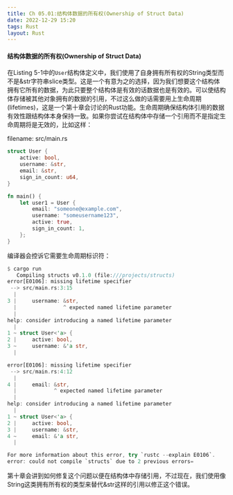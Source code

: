 ```yaml
---
title: Ch 05.01:结构体数据的所有权(Ownership of Struct Data)
date: 2022-12-29 15:20
tags: Rust
layout: Rust
---
```

#### 结构体数据的所有权(Ownership of Struct Data)

在Listing 5-1中的`User`结构体定义中，我们使用了自身拥有所有权的String类型而不是&str字符串slice类型。这是一个有意为之的选择，因为我们想要这个结构体拥有它所有的数据，为此只要整个结构体是有效的话数据也是有效的。可以使结构体存储被其他对象拥有的数据的引用，不过这么做的话需要用上生命周期(lifetimes)，这是一个第十章会讨论的Rust功能。生命周期确保结构体引用的数据有效性跟结构体本身保持一致。如果你尝试在结构体中存储一个引用而不是指定生命周期将是无效的，比如这样：

filename: src/main.rs

```rust
struct User {
    active: bool,
    username: &str,
    email: &str,
    sign_in_count: u64,
}

fn main() {
    let user1 = User {
        email: "someone@example.com",
        username: "someusername123",
        active: true,
        sign_in_count: 1,
    };
}
```

编译器会控诉它需要生命周期标识符：

```rust
$ cargo run
   Compiling structs v0.1.0 (file:///projects/structs)
error[E0106]: missing lifetime specifier
 --> src/main.rs:3:15
  |
3 |     username: &str,
  |               ^ expected named lifetime parameter
  |
help: consider introducing a named lifetime parameter
  |
1 ~ struct User<'a> {
2 |     active: bool,
3 ~     username: &'a str,
  |

error[E0106]: missing lifetime specifier
 --> src/main.rs:4:12
  |
4 |     email: &str,
  |            ^ expected named lifetime parameter
  |
help: consider introducing a named lifetime parameter
  |
1 ~ struct User<'a> {
2 |     active: bool,
3 |     username: &str,
4 ~     email: &'a str,
  |

For more information about this error, try `rustc --explain E0106`.
error: could not compile `structs` due to 2 previous errors=
```

第十章会讲到如何修复这个问题以便在结构体中存储引用，不过现在，我们使用像String这类拥有所有权的类型来替代&str这样的引用以修正这个错误。
